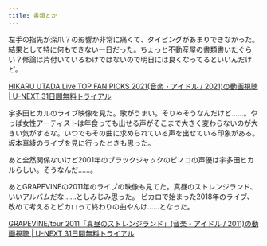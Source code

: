 ```yaml
---
title: 書類とか
---
```


左手の指先が深爪？の影響か非常に痛くて、タイピングがあまりできなかった。結果として特に何もできない一日だった。ちょっと不動産屋の書類書いたぐらい？修論は片付いているわけではないので明日には良くなってるといいんだけど。

<a href="https://video.unext.jp/browse/credit/PER0088568/PRN0092693?mgc=MUSIC_IDOL&td=SID0064763" class="embedly-card">HIKARU UTADA Live TOP FAN PICKS 2021(音楽・アイドル / 2021)の動画視聴 | U-NEXT 31日間無料トライアル</a>

宇多田ヒカルのライブ映像を見た。歌がうまい。そりゃそうなんだけど……。やっぱ女性アーティストは年食っても出せる声がそこまで大きく変わらないのが大きい気がするな。いつでもその曲に求められている声を出せている印象がある。坂本真綾のライブを見に行ったときも思った。

あと全然関係ないけど2001年のブラックジャックのピノコの声優は宇多田ヒカルらしい。そうなんだ……。

あとGRAPEVINEの2011年のライブの映像も見てた。真昼のストレンジランド、いいアルバムだな……としみじみ思った。
ピカロで始まった2018年のライブ、改めて考えるとピカロって終わりの曲やんけ……となった。

<a href="https://video.unext.jp/mylist/history/video?td=SID0021657" class="embedly-card">GRAPEVINE/tour 2011「真昼のストレンジランド」(音楽・アイドル / 2011)の動画視聴 | U-NEXT 31日間無料トライアル</a>